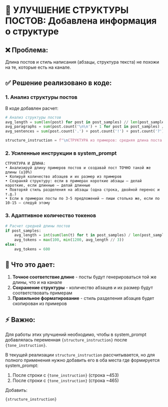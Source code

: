 # 📏 УЛУЧШЕНИЕ СТРУКТУРЫ ПОСТОВ: Добавлена информация о структуре

## ❌ **Проблема:**
Длина постов и стиль написания (абзацы, структура текста) не похожи на те, которые есть на канале.

## ✅ **Решение реализовано в коде:**

### 1. **Анализ структуры постов**
В коде добавлен расчет:
```python
# Анализ структуры постов
avg_length = sum(len(post) for post in post_samples) // len(post_samples)
avg_paragraphs = sum(post.count('\n\n') + 1 for post in post_samples) // len(post_samples)
avg_sentences = sum(post.count('.') + post.count('!') + post.count('?') for post in post_samples) // len(post_samples)

structure_instruction = f"\nСТРУКТУРА из примеров: средняя длина поста ~{avg_length} символов, ~{avg_paragraphs} абзацев, ~{avg_sentences} предложений. СТРОГО следуй этой структуре!"
```

### 2. **Усиленные инструкции в system_prompt**
```
СТРУКТУРА И ДЛИНА:
• Анализируй длину примеров постов и создавай пост ТОЧНО такой же длины (±10%)
• Копируй количество абзацев и их размер из примеров
• Сохраняй структуру: если в примерах короткие абзацы — делай короткие, если длинные — делай длинные
• Повторяй стиль разделения на абзацы (одна строка, двойной перенос и т.д.)
• Если в примерах посты по 3-5 предложений — пиши столько же, если по 10-15 — следуй этому
```

### 3. **Адаптивное количество токенов**
```python
# Расчет средней длины постов
if post_samples:
    avg_length = int(sum(len(t) for t in post_samples) / len(post_samples))
    avg_tokens = max(100, min(1200, avg_length // 3))
else:
    avg_tokens = 600
```

## 🎯 **Что это дает:**

1. **Точное соответствие длине** - посты будут генерироваться той же длины, что и на канале
2. **Сохранение структуры** - количество абзацев и их размер будут соответствовать примерам
3. **Правильное форматирование** - стиль разделения абзацев будет скопирован из примеров

## ⚡ **Важно:**
Для работы этих улучшений необходимо, чтобы в system_prompt добавлялась переменная `{structure_instruction}` после `{tone_instruction}`. 

В текущей реализации `structure_instruction` рассчитывается, но для полного применения нужно добавить его в оба места где формируется system_prompt:

1. После строки с `{tone_instruction}` (строка ~453)
2. После строки с `{tone_instruction}` (строка ~465)

Добавить:
```
{structure_instruction}
``` 